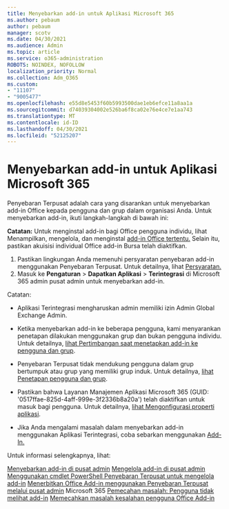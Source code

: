 ```yaml
---
title: Menyebarkan add-in untuk Aplikasi Microsoft 365
ms.author: pebaum
author: pebaum
manager: scotv
ms.date: 04/30/2021
ms.audience: Admin
ms.topic: article
ms.service: o365-administration
ROBOTS: NOINDEX, NOFOLLOW
localization_priority: Normal
ms.collection: Adm_O365
ms.custom:
- "11107"
- "9005477"
ms.openlocfilehash: e55d8e5453f60b5993500dae1eb6efce11a8aa1a
ms.sourcegitcommit: d74039304002e526ba6f8ca02e76e4ce7e1aa743
ms.translationtype: MT
ms.contentlocale: id-ID
ms.lasthandoff: 04/30/2021
ms.locfileid: "52125207"
---
```

# <a name="deploying-add-ins-for-microsoft-365-apps"></a>Menyebarkan add-in untuk Aplikasi Microsoft 365

Penyebaran Terpusat adalah cara yang disarankan untuk menyebarkan add-in Office kepada pengguna dan grup dalam organisasi Anda. Untuk menyebarkan add-in, ikuti langkah-langkah di bawah ini:

**Catatan:** Untuk menginstal add-in bagi Office pengguna individu, lihat Menampilkan, mengelola, dan menginstal [add-in Office tertentu.](https://support.microsoft.com/topic/view-manage-and-install-add-ins-in-office-programs-16278816-1948-4028-91e5-76dca5380f8d) Selain itu, pastikan akuisisi individual Office add-in Bursa telah diaktifkan. 

1. Pastikan lingkungan Anda memenuhi persyaratan penyebaran add-in menggunakan Penyebaran Terpusat. Untuk detailnya, lihat [Persyaratan.](https://docs.microsoft.com/microsoft-365/admin/manage/centralized-deployment-of-add-ins?#requirements)
2. Masuk ke **Pengaturan**  >  **Dapatkan Aplikasi**  >  **Terintegrasi** di Microsoft 365 admin pusat admin untuk menyebarkan add-in. 

Catatan: 

- Aplikasi Terintegrasi mengharuskan admin memiliki izin Admin Global Exchange Admin.

- Ketika menyebarkan add-in ke beberapa pengguna, kami menyarankan penetapan dilakukan menggunakan grup dan bukan pengguna individu. Untuk detailnya, [lihat Pertimbangan saat menetapkan add-in ke pengguna dan grup](https://docs.microsoft.com/microsoft-365/admin/manage/manage-deployment-of-add-ins?view=o365-worldwide#considerations-when-assigning-an-add-in-to-users-and-groups).

- Penyebaran Terpusat tidak mendukung pengguna dalam grup bertumpuk atau grup yang memiliki grup induk. Untuk detailnya, [lihat Penetapan pengguna dan grup](https://docs.microsoft.com/microsoft-365/admin/manage/centralized-deployment-of-add-ins?view=o365-worldwide#user-and-group-assignments).

- Pastikan bahwa Layanan Manajemen Aplikasi Microsoft 365 (GUID: '0517ffae-825d-4aff-999e-3f2336b8a20a') telah diaktifkan untuk masuk bagi pengguna. Untuk detailnya, [lihat Mengonfigurasi properti aplikasi](https://docs.microsoft.com/azure/active-directory/manage-apps/add-application-portal-configure#configure-app-properties).

- Jika Anda mengalami masalah dalam menyebarkan add-in menggunakan Aplikasi Terintegrasi, coba sebarkan menggunakan [Add-In.](https://admin.microsoft.com/AdminPortal/Home?#/Settings/AddIns)

Untuk informasi selengkapnya, lihat:

[Menyebarkan add-in di pusat admin](https://docs.microsoft.com/microsoft-365/admin/manage/manage-deployment-of-add-ins) 
 [Mengelola add-in di pusat admin](https://docs.microsoft.com/microsoft-365/admin/manage/manage-addins-in-the-admin-center) 
 [Menggunakan cmdlet PowerShell Penyebaran Terpusat untuk mengelola add-in](https://docs.microsoft.com/microsoft-365/enterprise/use-the-centralized-deployment-powershell-cmdlets-to-manage-add-ins) 
 [Menerbitkan Office Add-in menggunakan Penyebaran Terpusat melalui pusat admin](https://docs.microsoft.com/office/dev/add-ins/publish/centralized-deployment#publish-an-office-add-in-via-centralized-deployment) 
 Microsoft 365 [Pemecahan masalah: Pengguna tidak melihat add-in](https://docs.microsoft.com/office365/troubleshoot/access-management/user-not-seeing-add-ins) 
 [Memecahkan masalah kesalahan pengguna Office Add-in](https://docs.microsoft.com/office/dev/add-ins/testing/testing-and-troubleshooting)